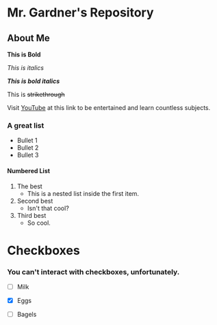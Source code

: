 # Mr. Gardner's Repository
## About Me
**This is Bold**

_This is italics_

**_This is bold italics_**

This is ~~strikethrough~~

Visit [YouTube](https://www.youtube.com) at this link to be entertained and learn countless subjects. 

### A great list
* Bullet 1
* Bullet 2
* Bullet 3

#### Numbered List
1. The best
    * This is a nested list inside the first item.
2. Second best
    * Isn't that cool?
3. Third best
    * So cool.

# Checkboxes
### You can't interact with checkboxes, unfortunately.
- [ ] Milk
- [x] Eggs
- [ ] Bagels

